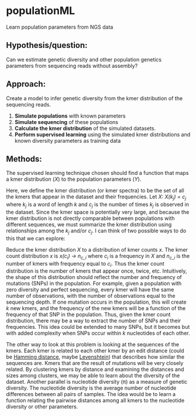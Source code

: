 # populationML
Learn population parameters from NGS data

## Hypothesis/question:

Can we estimate genetic diversity and other population genetics parameters from sequencing reads without assembly?

## Approach:

Create a model to infer genetic diversity from the kmer distribution of the sequencing reads.

1. **Simulate populations** with known parameters
2. **Simulate sequencing** of these populations
3. **Calculate the kmer distribution** of the simulated datasets. 
4. **Perform supervised learning** using the simulated kmer distributions and known diversity parameters as training data

## Methods:

The supervised learning technique chosen should find a function that maps a kmer distribution (*X*) to the population parameters (*Y*).

Here, we define the kmer distribution (or kmer spectra) to be the set of all the kmers that appear in the dataset and their frequencies. Let *X: X(k<sub>j</sub>) = c<sub>j</sub>* where *k<sub>j</sub>* is a word of length *k* and *c<sub>j</sub>* is the number of times *k<sub>j</sub>* is observed in the dataset. Since the kmer space is potentially very large, and because the kmer distribution is not directly comparable between populations with different sequences, we must summarize the kmer distribution using relationships among the *k<sub>j</sub>* and/or *c<sub>j</sub>*. I can think of two possible ways to do this that we can explore:

Reduce the kmer distribution *X* to a distribution of kmer counts *x*. The kmer count distribution *x* is *x(c<sub>i</sub>) -> n<sub>c_i</sub>* where *c<sub>i</sub>* is a frequency in *X* and *n<sub>c_i</sub>* is the number of kmers with frequency equal to *c<sub>i</sub>*. Thus the kmer count distribution is  the number of kmers that appear once, twice, etc. Intuitively, the shape of this distribution should reflect the number and frequency of mutations (SNPs) in the population. For example, given a population with zero diversity and perfect sequencing, every kmer will have the same number of observations, with the number of observations equal to the sequencing depth. If one mutation occurs in the population, this will create *k* new kmers, and the frequency of the new kmers will be a function of the frequency of that SNP in the population. Thus, given the kmer count distribution, there may be a way to extract the number of SNPs and their frequencies. This idea could be extended to many SNPs, but it becomes but with added complexity when SNPs occur within *k* nucleotides of each other.

The other way to look at this problem is looking at the sequences of the kmers. Each kmer is related to each other kmer by an edit distance (could be [Hamming distance](https://en.wikipedia.org/wiki/Hamming_distance), maybe [Levenshtein](https://en.wikipedia.org/wiki/Levenshtein_distance)) that describes how similar the sequences are. Kmers that are the result of mutations will be very closely related. By clustering kmers by distance and examining the distances and sizes among clusters, we may be able to learn about the diversity of the dataset. Another parallel is nucleotide diversity (π) as a measure of genetic diversity. The nucleotide diversity is the average number of nucleotide differences between all pairs of samples. The idea would be to learn a function relating the pairwise distances among all kmers to the nucleotide diversity or other parameters.


